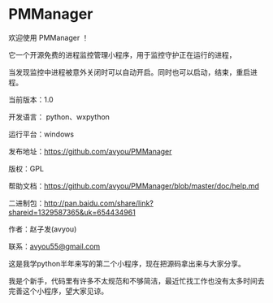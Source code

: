 PMManager
=========


欢迎使用 PMManager ！ 

它一个开源免费的进程监控管理小程序，用于监控守护正在运行的进程，

当发现监控中进程被意外关闭时可以自动开启。同时也可以启动，结束，重启进程。 


当前版本：1.0 

开发语言： python、wxpython 

运行平台：windows

发布地址：https://github.com/avyou/PMManager

版权：GPL 

帮助文档：https://github.com/avyou/PMManager/blob/master/doc/help.md

二进制包：http://pan.baidu.com/share/link?shareid=1329587365&uk=654434961

作者：赵子发(avyou)

联系：avyou55@gmail.com 


这是我学python半年来写的第二个小程序，现在把源码拿出来与大家分享。

我是个新手，代码里有许多不太规范和不够简洁，最近忙找工作也没有太多时间去完善这个小程序，望大家见谅。


